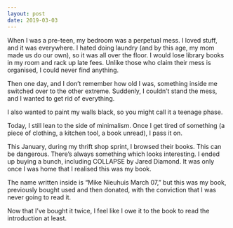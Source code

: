 ```yaml
---
layout: post
date: 2019-03-03
---
```


When I was a pre-teen, my bedroom was a perpetual mess. I loved stuff, and it was everywhere. I hated doing laundry (and by this age, my mom made us do our own), so it was all over the floor. I would lose library books in my room and rack up late fees. Unlike those who claim their mess is organised, I could never find anything. 

Then one day, and I don’t remember how old I was, something inside me switched over to the other extreme. Suddenly, I couldn’t stand the mess, and I wanted to get rid of everything. 

I also wanted to paint my walls black, so you might call it a teenage phase. 

Today, I still lean to the side of minimalism. Once I get tired of something (a piece of clothing, a kitchen tool, a book unread), I pass it on. 

This January, during my thrift shop sprint, I browsed their books. This can be dangerous. There’s always something which looks interesting. I ended up buying a bunch, including COLLAPSE by Jared Diamond. It was only once I was home that I realised this was my book. 

The name written inside is “Mike Nieuhuis March 07,” but this was my book, previously bought used and then donated, with the conviction that I was never going to read it. 

Now that I’ve bought it twice, I feel like I owe it to the book to read the introduction at least.
